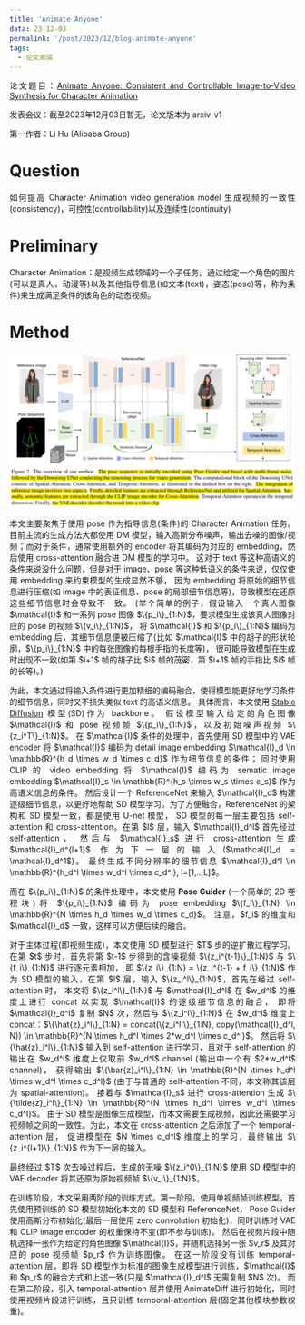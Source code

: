```yaml
---
title: 'Animate Anyone'
data: 23-12-03
permalink: '/post/2023/12/blog-animate-anyone'
tags:
  - 论文阅读
---
```


<p style="text-align:justify; text-justify:inter-ideograph;"> 论文题目：<a href="https://arxiv.org/abs/2311.17117" target="_blank" title="Animate Anyone">Animate Anyone: Consistent and Controllable Image-to-Video Synthesis for Character Animation</a></p>

<p style="text-align:justify; text-justify:inter-ideograph;">发表会议：截至2023年12月03日暂无，论文版本为 arxiv-v1</p>

<p style="text-align:justify; text-justify:inter-ideograph;">第一作者：Li Hu (Alibaba Group)</p>

Question
===

<p style="text-align:justify; text-justify:inter-ideograph;">如何提高 Character Animation video generation model 生成视频的一致性(consistency)，可控性(controllability)以及连续性(continuity)</p>

Preliminary
===
<p style="text-align:justify; text-justify:inter-ideograph;">Character Animation：是视频生成领域的一个子任务。通过给定一个角色的图片(可以是真人，动漫等)以及其他指导信息(如文本(text)，姿态(pose)等，称为条件)来生成满足条件的该角色的动态视频。</p>

Method
===

![Animate Anyone](/images/paper_Animate-Anyone.png)

<p style="text-align:justify; text-justify:inter-ideograph;">本文主要聚焦于使用 pose 作为指导信息(条件)的 Character Animation 任务。
目前主流的生成方法大都使用 DM 模型，输入高斯分布噪声，输出去噪的图像/视频；而对于条件，通常使用额外的 encoder 将其编码为对应的 embedding，然后使用 cross-attention 融合进 DM 模型的学习中。
这对于 text 等这种高语义的条件来说没什么问题，但是对于 image、pose 等这种低语义的条件来说，仅仅使用 embedding 来约束模型的生成显然不够，
因为 embedding 将原始的细节信息进行压缩(如 image 中的表征信息、pose 的局部细节信息等)，导致模型在还原这些细节信息时会导致不一致。
(举个简单的例子，假设输入一个真人图像 $\mathcal{I}$ 和一系列 pose 图像 $\{p_i\}_{1:N}$，要求模型生成该真人图像对应的 pose 的视频 $\{v_i\}_{1:N}$，
将 $\mathcal{I}$ 和 $\{p_i\}_{1:N}$ 编码为 embedding 后，其细节信息便被压缩了(比如 $\mathcal{I}$ 中的胡子的形状轮廓，$\{p_i\}_{1:N}$ 中的每张图像的每根手指的长度等)，
很可能导致模型在生成时出现不一致(如第 $i+1$ 帧的胡子比 $i$ 帧的茂密，第 $i+1$ 帧的手指比 $i$ 帧的长等)。)</p>

<p style="text-align:justify; text-justify:inter-ideograph;">为此，本文通过将输入条件进行更加精细的编码融合，使得模型能更好地学习条件的细节信息，同时又不损失类似 text 的高语义信息。
具体而言，本文使用 <a href="https://cai-jianfeng.github.io/posts/2023/10/blog-paper-stablediffusion/" target="_blank">Stable Diffusion</a> 模型(SD)作为 backbone。
假设模型输入给定的角色图像 $\mathcal{I}$ 和 pose 视频帧 $\{p_i\}_{1:N}$，以及初始噪声视频 $\{z_i^T\}_{1:N}$。
在 $\mathcal{I}$ 条件的处理中，首先使用 SD 模型中的 VAE encoder 将 $\mathcal{I}$ 编码为 detail image embedding $\mathcal{I}_d \in \mathbb{R}^{h_d \times w_d \times c_d}$ 作为细节信息的条件；
同时使用 CLIP 的 video embedding 将 $\mathcal{I}$ 编码为 sematic image embedding $\mathcal{I}_s \in \mathbb{R}^{h_s \times w_s \times c_s}$ 作为高语义信息的条件。
然后设计一个 ReferenceNet 来输入 $\mathcal{I}_d$ 构建逐级细节信息，以更好地帮助 SD 模型学习。为了方便融合，ReferenceNet 的架构和 SD 模型一致，都是使用 U-net 模型，
SD 模型的每一层主要包括 self-attention 和 cross-attention。在第 $l$ 层，输入 $\mathcal{I}_d^l$ 首先经过 self-attention，
然后与 $\mathcal{I}_s$ 进行 cross-attention 生成 $\mathcal{I}_d^{l+1}$ 作为下一层的输入($\mathcal{I}_d = \mathcal{I}_d^1$)。
最终生成不同分辨率的细节信息 $\mathcal{I}_d^l \in \mathbb{R}^{h_d^l \times w_d^l \times c_d^l}, l=[1,..,L]$。</p>

<p style="text-align:justify; text-justify:inter-ideograph;">而在 $\{p_i\}_{1:N}$ 的条件处理中，本文使用 <b>Pose Guider</b> (一个简单的 2D 卷积块)将 $\{p_i\}_{1:N}$ 编码为 pose embedding $\{f_i\}_{1:N} \in \mathbb{R}^{N \times h_d \times w_d \times c_d}$。
注意，$f_i$ 的维度和 $\mathcal{I}_d$ 一致，这样可以方便后续的融合。</p>

<p style="text-align:justify; text-justify:inter-ideograph;">对于主体过程(即视频生成)，本文使用 SD 模型进行 $T$ 步的逆扩散过程学习。在第 $t$ 步时，首先将第 $t-1$ 步得到的含噪视频 $\{z_i^{t-1}\}_{1:N}$ 与 $\{f_i\}_{1:N}$ 进行逐元素相加，
即 $\{z_i\}_{1:N} = \{z_i^{t-1} + f_i\}_{1:N}$ 作为 SD 模型的输入，在第 $l$ 层，输入 $\{z_i^l\}_{1:N}$，首先在经过 self-attention 时，
本文将 $\{z_i^l\}_{1:N}$ 与 $\mathcal{I}_d^l$ 在 $w_d^l$ 的维度上进行 concat 以实现 $\mathcal{I}$ 的逐级细节信息的融合，
即将 $\mathcal{I}_d^l$ 复制 $N$ 次，然后与 $\{z_i^l\}_{1:N}$ 在 $w_d^l$ 维度上 concat：$\{\hat{z}_i^l\}_{1:N} = concat(\{z_i^l'\}_{1:N}, copy(\mathcal{I}_d^l, N)) \in \mathbb{R}^{N \times h_d^l \times 2*w_d^l \times c_d^l}$。
然后将 $\{\hat{z}_i^l\}_{1:N}$ 输入到 self-attention 进行学习，且对于 self-attention 的输出在 $w_d^l$ 维度上仅取前 $w_d^l$ channel (输出中一个有 $2*w_d^l$ channel)，
获得输出 $\{\bar{z}_i^l\}_{1:N} \in \mathbb{R}^{N \times h_d^l \times w_d^l \times c_d^l}$ (由于与普通的 self-attention 不同，本文称其该层为 spatial-attention)。
接着与 $\mathcal{I}_s$ 进行 cross-attention 生成 $\{\tilde{z}_i^l\}_{1:N} \in \mathbb{R}^{N \times h_d^l \times w_d^l \times c_d^l}$。
由于 SD 模型是图像生成模型，而本文需要生成视频，因此还需要学习视频帧之间的一致性。为此，本文在 cross-attention 之后添加了一个 temporal-attention 层，
促进模型在 $N \times c_d^l$ 维度上的学习，最终输出 $\{z_i^{l+1}\}_{1:N}$ 作为下一层的输入。</p>

<p style="text-align:justify; text-justify:inter-ideograph;">最终经过 $T$ 次去噪过程后，生成的无噪 $\{z_i^0\}_{1:N}$ 使用 SD 模型中的 VAE decoder 将其还原为原始视频帧 $\{v_i\}_{1:N}$。</p>

<p style="text-align:justify; text-justify:inter-ideograph;">在训练阶段，本文采用两阶段的训练方式。第一阶段，使用单视频帧训练模型，首先使用预训练的 SD 模型初始化本文的 SD 模型和 ReferenceNet，
Pose Guider 使用高斯分布初始化(最后一层使用 zero convolution 初始化)，同时训练时 VAE 和 CLIP image encoder 的权重保持不变(即不参与训练)。
然后在视频片段中随机选择一张作为给定的角色图像 $\mathcal{I}$，并随机选择另一张 $v_r$ 及其对应的 pose 视频帧 $p_r$ 作为训练图像。
在这一阶段没有训练 temporal-attention 层，即将 SD 模型作为标准的图像生成模型进行训练，$\mathcal{I}$ 和 $p_r$ 的融合方式和上述一致(只是 $\mathcal{I}_d^l$ 无需复制 $N$ 次)。
而在第二阶段，引入 temporal-attention 层并使用 AnimateDiff 进行初始化，同时使用视频片段进行训练，且只训练 temporal-attention 层(固定其他模块参数权重)。</p>